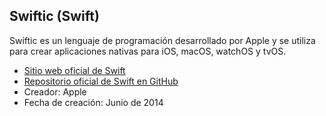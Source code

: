 ## Swiftic (Swift)

Swiftic es un lenguaje de programación desarrollado por Apple y se utiliza para crear aplicaciones nativas para iOS, macOS, watchOS y tvOS.

- [Sitio web oficial de Swift](https://swift.org/)
- [Repositorio oficial de Swift en GitHub](https://github.com/apple/swift)
- Creador: Apple
- Fecha de creación: Junio de 2014

